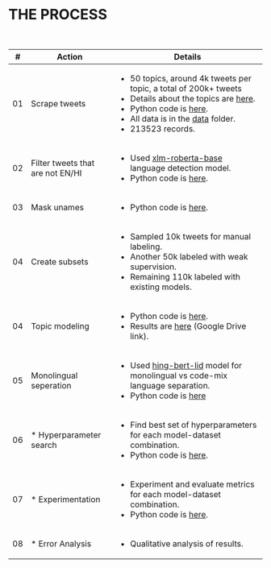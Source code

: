 </br>

# THE PROCESS

</br>

| # | Action 	| Details 	|
|:-----:|--------	|---------	|
| 01   	| Scrape tweets    	| <ul> <li>50 topics, around 4k tweets per topic, a total of 200k+ tweets</li> <li>Details about the topics are [here](https://docs.google.com/spreadsheets/d/1M8wwLU5D1V7Wiis3q7Z2mam1IM129AfawyZZG2W6Z9E/edit#gid=688753965).</li> <li>Python code is [here](https://github.com/nazianafis/MastersThesis/blob/main/preprocessing/scrapeT1.py).</li> <li> All data is in the [data](https://github.com/nazianafis/MastersThesis/tree/main/data) folder.</li> <li>213523 records.</li></ul> |
| 02   	| Filter tweets that are not EN/HI 	| <ul> <li>Used [xlm-roberta-base](https://huggingface.co/papluca/xlm-roberta-base-language-detection) language detection model.</li> <li>Python code is [here](https://github.com/nazianafis/MastersThesis/blob/main/preprocessing/basicLangDetection.ipynb).</li>  </ul> 	|
| 03   	| Mask unames 	| <ul> <li>Python code is [here](https://github.com/nazianafis/MastersThesis/blob/main/preprocessing/maskUsernames.ipynb).</li> </ul>  	|
| 04    | Create subsets 	| <ul> <li>Sampled 10k tweets for manual labeling.</li> <li>Another 50k labeled with weak supervision.</li> <li>Remaining 110k labeled with existing models.</li> </ul>
| 04   	| Topic modeling | <ul> <li>Python code is [here](https://github.com/nazianafis/MastersThesis/blob/main/TopicModeling/onModifiedData/TopicModelingFinal.ipynb).</li> <li>Results are [here](https://drive.google.com/drive/u/3/folders/1pC9-FRhxGZRAoW7BfyMBmZrrLIRtuMav) (Google Drive link).</li> </ul>
| 05   	| Monolingual seperation | <ul> <li>Used [hing-bert-lid](https://huggingface.co/l3cube-pune/hing-bert-lid) model for monolingual vs code-mix language separation.</li> <li>Python code is [here](https://github.com/nazianafis/MastersThesis/blob/main/hyperparam-tuning/AGG_hing-bert_50k.py)</li> </ul> 	|
| 06   	| * Hyperparameter search	| <ul> <li>Find best set of hyperparameters for each model-dataset combination.</li> <li>Python code is [here](https://github.com/nazianafis/MastersThesis/blob/main/hyperparam-tuning/AGG_hing-bert_50k.py).</li> </ul>	|
| 07   	| * Experimentation | <ul> <li>Experiment and evaluate metrics for each model-dataset combination.</li> <li>Python code is [here]().</li> </ul> |
| 08   	| * Error Analysis	| <ul> <li>Qualitative analysis of results.</li> </ul> |
